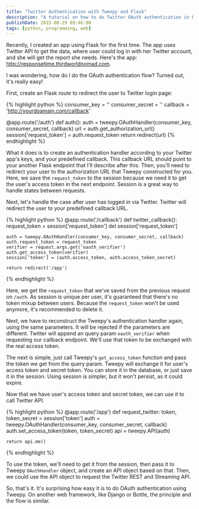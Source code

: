 ```yaml
---
title: "Twitter Authentication with Tweepy and Flask"
description: "A tutorial on how to do Twitter OAuth authentication in Flask web application."
publishDate: 2015-08-29 09:46:00
tags: [python, programming, web]
---
```


Recently, I created an app using Flask for the first time. The app uses Twitter API to get the data, where user could log in with her Twitter account, and she will get the report she needs. Here's the app: <http://responsetime.thirdworldnomad.com>.

I was wondering, how do I do the OAuth authentication flow? Turned out, it's really easy!

First, create an Flask route to redirect the user to Twitter login page:

{% highlight python %}
consumer_key = ''
consumer_secret = ''
callback = 'http://yourdoamain.com/callback'

@app.route('/auth')
def auth():
auth = tweepy.OAuthHandler(consumer_key, consumer_secret, callback)
url = auth.get_authorization_url()
session['request_token'] = auth.request_token
return redirect(url)
{% endhighlight %}

What it does is to create an authentication handler according to your Twitter app's keys, and your predefined callback. This callback URL should point to your another Flask endpoint that I'll describe after this. Then, you'll need to redirect your user to the authorization URL that Tweepy constructed for you. Here, we save the `request_token` to the session because we need it to get the user's access token in the next endpoint. Session is a great way to handle states between requests.

Next, let's handle the case after user has logged in via Twitter. Twitter will redirect the user to your predefined callback URL.

{% highlight python %}
@app.route('/callback')
def twitter_callback():
request_token = session['request_token']
del session['request_token']

    auth = tweepy.OAuthHandler(consumer_key, consumer_secret, callback)
    auth.request_token = request_token
    verifier = request.args.get('oauth_verifier')
    auth.get_access_token(verifier)
    session['token'] = (auth.access_token, auth.access_token_secret)

    return redirect('/app')

{% endhighlight %}

Here, we get the `request_token` that we've saved from the previous request on `/auth`. As session is unique per user, it's guaranteed that there's no token mixup between users. Because the `request_token` won't be used anymore, it's recommended to delete it.

Next, we have to reconstruct the Tweepy's authentication handler again, using the same parameters. It will be rejected if the parameters are different. Twitter will append an query param `oauth_verifier` when requesting our callback endpoint. We'll use that token to be exchanged with the real access token.

The next is simple, just call Tweepy's `get_access_token` function and pass the token we get from the query param. Tweepy will exchange it for user's access token and secret token. You can store it in the database, or just save it in the session. Using session is simpler, but it won't persist, as it could expire.

Now that we have user's access token and secret token, we can use it to call Twitter API.

{% highlight python %}
@app.route('/app')
def request_twitter:
token, token_secret = session['token']
auth = tweepy.OAuthHandler(consumer_key, consumer_secret, callback)
auth.set_access_token(token, token_secret)
api = tweepy.API(auth)

    return api.me()

{% endhighlight %}

To use the token, we'll need to get it from the session, then pass it to Tweepy `OAuthHandler` object, and create an API object based on that. Then, we could use the API object to request the Twitter REST and Streaming API.

So, that's it. It's surprising how easy it is to do OAuth authentication using Tweepy. On another web framework, like Django or Bottle, the principle and the flow is similar.
